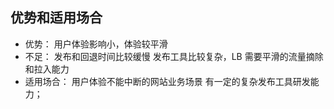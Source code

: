 ## 优势和适用场合
- 优势：
用户体验影响小，体验较平滑
- 不足：
发布和回退时间比较缓慢
发布工具比较复杂，LB 需要平滑的流量摘除和拉入能力
- 适用场合：
用户体验不能中断的网站业务场景
有一定的复杂发布工具研发能力；